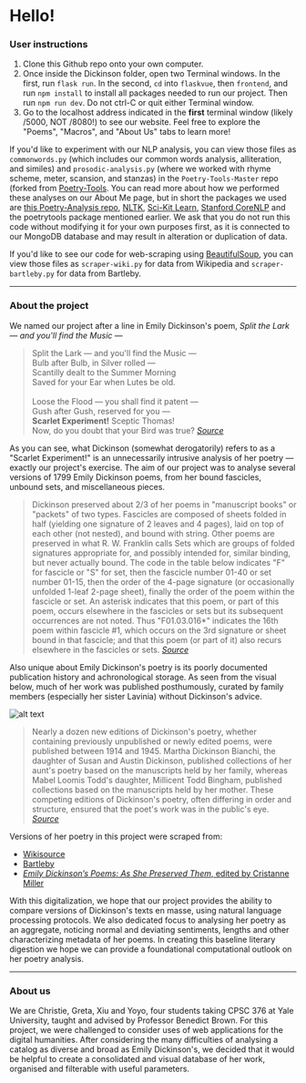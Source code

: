 Hello!
====================

### User instructions

1. Clone this Github repo onto your own computer.
2. Once inside the Dickinson folder, open two Terminal windows. In the first, run `flask run`. In the second, `cd` into `flaskvue`, then `frontend`, and run `npm install` to install all packages needed to run our project. Then run `npm run dev`. Do not ctrl-C or quit either Terminal window. 
3. Go to the localhost address indicated in the **first** terminal window (likely /5000, NOT /8080!) to see our website. Feel free to explore the "Poems", "Macros", and "About Us" tabs to learn more! 

If you'd like to experiment with our NLP analysis, you can view those files as `commonwords.py` (which includes our common words analysis, alliteration, and similes) and `prosodic-analysis.py` (where we worked with rhyme scheme, meter, scansion, and stanzas) in the `Poetry-Tools-Master` repo (forked from [Poetry-Tools](https://github.com/hyperreality/Poetry-Tools). You can read more about how we performed these analyses on our About Me page, but in short the packages we used are [this Poetry-Analysis repo](https://github.com/HalleyYoung/Poetry_Analysis/), [NLTK](https://www.nltk.org/), [Sci-Kit Learn](https://scikit-learn.org/stable/), [Stanford CoreNLP](https://stanfordnlp.github.io/CoreNLP/) and the poetrytools package mentioned earlier. We ask that you do not run this code without modifying it for your own purposes first, as it is connected to our MongoDB database and may result in alteration or duplication of data. 

If you'd like to see our code for web-scraping using [BeautifulSoup](https://www.crummy.com/software/BeautifulSoup/bs4/doc/), you can view those files as `scraper-wiki.py` for data from Wikipedia and `scraper-bartleby.py` for data from Bartleby.

---

### About the project

We named our project after a line in Emily Dickinson's poem, *Split the Lark — and you'll find the Music —*

>Split the Lark — and you'll find the Music —\
>Bulb after Bulb, in Silver rolled —\
>Scantilly dealt to the Summer Morning\
>Saved for your Ear when Lutes be old.\
>\
>Loose the Flood — you shall find it patent —\
>Gush after Gush, reserved for you —\
>**Scarlet Experiment!** Sceptic Thomas!\
>Now, do you doubt that your Bird was true? *[Source](https://en.wikisource.org/wiki/Split_the_Lark_%E2%80%94_and_you%27ll_find_the_Music_%E2%80%94)*

As you can see, what Dickinson (somewhat derogatorily) refers to as a "Scarlet Experiment!" is an unnecessarily intrusive analysis of her poetry — exactly our project's exercise. The aim of our project was to analyse several versions of 1799 Emily Dickinson poems, from her bound fascicles, unbound sets, and miscellaneous pieces.

> Dickinson preserved about 2/3 of her poems in "manuscript books" or "packets" of two types. Fascicles are composed of sheets folded in half (yielding one signature of 2 leaves and 4 pages), laid on top of each other (not nested), and bound with string. Other poems are preserved in what R. W. Franklin calls Sets which are groups of folded signatures appropriate for, and possibly intended for, similar binding, but never actually bound. The code in the table below indicates "F" for fascicle or "S" for set, then the fascicle number 01-40 or set number 01-15, then the order of the 4-page signature (or occasionally unfolded 1-leaf 2-page sheet), finally the order of the poem within the fascicle or set. An asterisk indicates that this poem, or part of this poem, occurs elsewhere in the fascicles or sets but its subsequent occurrences are not noted. Thus "F01.03.016*" indicates the 16th poem within fascicle #1, which occurs on the 3rd signature or sheet bound in that fascicle; and that this poem (or part of it) also recurs elsewhere in the fascicles or sets. *[Source](https://en.wikipedia.org/wiki/List_of_Emily_Dickinson_poems)*

Also unique about Emily Dickinson's poetry is its poorly documented publication history and achronological storage. As seen from the visual below, much of her work was published posthumously, curated by family members (especially her sister Lavinia) without Dickinson's advice.

![alt text](https://upload.wikimedia.org/wikipedia/commons/thumb/8/81/Dickinson_progress_of_publication.png/740px-Dickinson_progress_of_publication.png "Dickinson chart 1")

> Nearly a dozen new editions of Dickinson's poetry, whether containing previously unpublished or newly edited poems, were published between 1914 and 1945. Martha Dickinson Bianchi, the daughter of Susan and Austin Dickinson, published collections of her aunt's poetry based on the manuscripts held by her family, whereas Mabel Loomis Todd's daughter, Millicent Todd Bingham, published collections based on the manuscripts held by her mother. These competing editions of Dickinson's poetry, often differing in order and structure, ensured that the poet's work was in the public's eye. *[Source](https://en.wikipedia.org/wiki/Emily_Dickinson#Posthumous)*

Versions of her poetry in this project were scraped from:
* [Wikisource](https://en.wikipedia.org/wiki/List_of_Emily_Dickinson_poems)
* [Bartleby](https://www.bartleby.com/113/indexlines.html)
* [*Emily Dickinson’s Poems: As She Preserved Them*, edited by Cristanne Miller](https://www.amazon.com/Emily-Dickinsons-Poems-Preserved-Them/dp/0674737962/ref=pd_sbs_14_img_0/144-2972906-9739845?_encoding=UTF8&pd_rd_i=0674737962&pd_rd_r=82dab485-497b-4e70-930b-7e44522eef82&pd_rd_w=XXvON&pd_rd_wg=GCJnu&pf_rd_p=5cfcfe89-300f-47d2-b1ad-a4e27203a02a&pf_rd_r=K6M04AVBFXTV4VN6KCD2&psc=1&refRID=K6M04AVBFXTV4VN6KCD2)

With this digitalization, we hope that our project provides the ability to compare versions of Dickinson's texts en masse, using natural language processing protocols. We also dedicated focus to analysing her poetry as an aggregate, noticing normal and deviating sentiments, lengths and other characterizing metadata of her poems. In creating this baseline literary digestion we hope we can provide a foundational computational outlook on her poetry analysis.

---

### About us

We are Christie, Greta, Xiu and Yoyo, four students taking CPSC 376 at Yale University, taught and advised by Professor Benedict Brown. For this project, we were challenged to consider uses of web applications for the digital humanities. After considering the many difficulties of analysing a catalog as diverse and broad as Emily Dickinson's, we decided that it would be helpful to create a consolidated and visual database of her work, organised and filterable with useful parameters.
